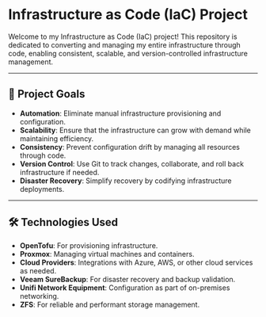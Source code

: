 # Infrastructure as Code (IaC) Project

Welcome to my Infrastructure as Code (IaC) project! This repository is dedicated to converting and managing my entire infrastructure through code, enabling consistent, scalable, and version-controlled infrastructure management.

---

## 🎯 **Project Goals**
- **Automation**: Eliminate manual infrastructure provisioning and configuration.
- **Scalability**: Ensure that the infrastructure can grow with demand while maintaining efficiency.
- **Consistency**: Prevent configuration drift by managing all resources through code.
- **Version Control**: Use Git to track changes, collaborate, and roll back infrastructure if needed.
- **Disaster Recovery**: Simplify recovery by codifying infrastructure deployments.

---

## 🛠️ **Technologies Used**
- **OpenTofu**: For provisioning infrastructure.
- **Proxmox**: Managing virtual machines and containers.
- **Cloud Providers**: Integrations with Azure, AWS, or other cloud services as needed.
- **Veeam SureBackup**: For disaster recovery and backup validation.
- **Unifi Network Equipment**: Configuration as part of on-premises networking.
- **ZFS**: For reliable and performant storage management.

